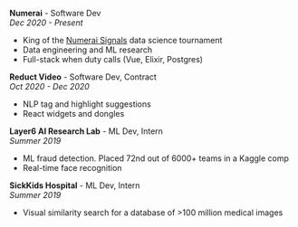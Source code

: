 

**Numerai** - Software Dev \
_Dec 2020 - Present_
- King of the <a href="https://signals.numer.ai/">Numerai Signals</a> data science tournament</li>
- Data engineering and ML research</li>
- Full-stack when duty calls (Vue, Elixir, Postgres)

**Reduct Video** - Software Dev, Contract \
_Oct 2020 - Dec 2020_
- NLP tag and highlight suggestions
- React widgets and dongles

**Layer6 AI Research Lab** - ML Dev, Intern \
_Summer 2019_
- ML fraud detection. Placed 72nd out of 6000+ teams in a Kaggle comp
- Real-time face recognition

**SickKids Hospital** - ML Dev, Intern \
_Summer 2019_
- Visual similarity search for a database of >100 million medical images
